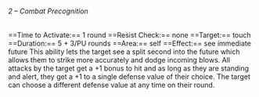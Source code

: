 ###### 2 – Combat Precognition
==Time to Activate:== 1 round
==Resist Check:== none
==Target:== touch
==Duration:== 5 + 3/PU rounds
==Area:== self
==Effect:== see immediate future
This ability lets the target see a split second into the future which allows them to strike more accurately and dodge incoming blows. All attacks by the target get a +1 bonus to hit and as long as they are standing and alert, they get a +1 to a single defense value of their choice. The target can choose a different defense value at any time on their round.
